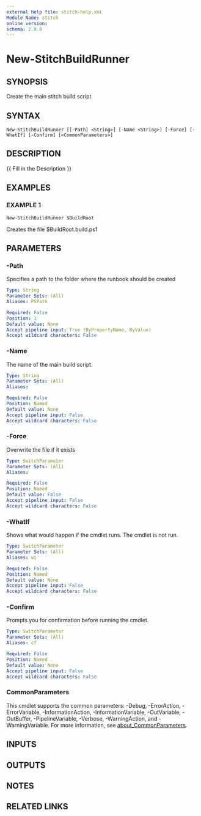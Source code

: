 ```yaml
---
external help file: stitch-help.xml
Module Name: stitch
online version:
schema: 2.0.0
---
```


# New-StitchBuildRunner

## SYNOPSIS
Create the main stitch build script

## SYNTAX

```
New-StitchBuildRunner [[-Path] <String>] [-Name <String>] [-Force] [-WhatIf] [-Confirm] [<CommonParameters>]
```

## DESCRIPTION
{{ Fill in the Description }}

## EXAMPLES

### EXAMPLE 1
```
New-StitchBuildRunner $BuildRoot
```

Creates the file $BuildRoot\.build.ps1

## PARAMETERS

### -Path
Specifies a path to the folder where the runbook should be created

```yaml
Type: String
Parameter Sets: (All)
Aliases: PSPath

Required: False
Position: 1
Default value: None
Accept pipeline input: True (ByPropertyName, ByValue)
Accept wildcard characters: False
```

### -Name
The name of the main build script.

```yaml
Type: String
Parameter Sets: (All)
Aliases:

Required: False
Position: Named
Default value: None
Accept pipeline input: False
Accept wildcard characters: False
```

### -Force
Overwrite the file if it exists

```yaml
Type: SwitchParameter
Parameter Sets: (All)
Aliases:

Required: False
Position: Named
Default value: False
Accept pipeline input: False
Accept wildcard characters: False
```

### -WhatIf
Shows what would happen if the cmdlet runs.
The cmdlet is not run.

```yaml
Type: SwitchParameter
Parameter Sets: (All)
Aliases: wi

Required: False
Position: Named
Default value: None
Accept pipeline input: False
Accept wildcard characters: False
```

### -Confirm
Prompts you for confirmation before running the cmdlet.

```yaml
Type: SwitchParameter
Parameter Sets: (All)
Aliases: cf

Required: False
Position: Named
Default value: None
Accept pipeline input: False
Accept wildcard characters: False
```

### CommonParameters
This cmdlet supports the common parameters: -Debug, -ErrorAction, -ErrorVariable, -InformationAction, -InformationVariable, -OutVariable, -OutBuffer, -PipelineVariable, -Verbose, -WarningAction, and -WarningVariable. For more information, see [about_CommonParameters](http://go.microsoft.com/fwlink/?LinkID=113216).

## INPUTS

## OUTPUTS

## NOTES

## RELATED LINKS
